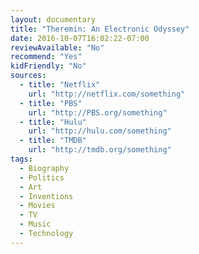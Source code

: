```yaml
---
layout: documentary
title: "Theremin: An Electronic Odyssey"
date: 2016-10-07T16:02:22-07:00
reviewAvailable: "No"
recommend: "Yes"
kidFriendly: "No"
sources:
  - title: "Netflix"
    url: "http://netflix.com/something"
  - title: "PBS"
    url: "http://PBS.org/something"
  - title: "Hulu"
    url: "http://hulu.com/something"
  - title: "TMDB"
    url: "http://tmdb.org/something"
tags:
  - Biography 
  - Politics
  - Art
  - Inventions
  - Movies
  - TV
  - Music
  - Technology
---
```


